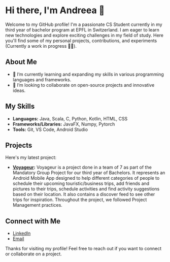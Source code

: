 # Hi there, I'm Andreea 👋

Welcome to my GitHub profile! I'm a passionate CS Student currently in my third year of bachelor program at EPFL in Switzerland. I am eager to learn new technologies and explore exciting challenges in my field of study. Here you'll find some of my personal projects, contributions, and experiments (Currently a work in progress 👩‍💻).

## About Me

- 🌱 I’m currently learning and expanding my skills in various programming languages and frameworks.
- 👯 I’m looking to collaborate on open-source projects and innovative ideas.

## My Skills

- **Languages:** Java, Scala, C, Python, Kotlin, HTML, CSS
- **Frameworks/Libraries:** JavaFX, Numpy, Pytorch
- **Tools:** Git, VS Code, Android Studio

## Projects

Here's my latest project:

- **[Voyageur](https://github.com/swent-t16/Voyageur):**  Voyageur is a project done in a team of 7 as part of the Mandatory Group Project for our third year of Bachelors. It represents an Android Mobile App designed to help different categories of people to schedule their upcoming touristic/business trips, add friends and pictures to their trips, schedule activities and find activity suggestions based on their location. It also contains a discover feed to see other trips for inspiration. Throughout the project, we followed Project Management practices.

## Connect with Me

- [LinkedIn](https://www.linkedin.com/in/andreea-teodora-ghinescu/)
- [Email](mailto:andreea.ghinescu26@gmail.com)

Thanks for visiting my profile! Feel free to reach out if you want to connect or collaborate on a project.
